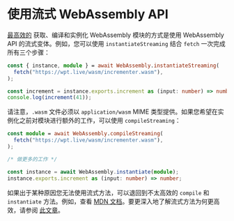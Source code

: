 # 使用流式 WebAssembly API

[最高效的](https://developer.mozilla.org/en-US/docs/Web/JavaScript/Reference/Global_Objects/WebAssembly/instantiateStreaming)
获取、编译和实例化 WebAssembly 模块的方式是使用 WebAssembly API
的流式变体。例如，您可以使用 `instantiateStreaming` 结合 `fetch`
一次完成所有三个步骤：

```ts
const { instance, module } = await WebAssembly.instantiateStreaming(
  fetch("https://wpt.live/wasm/incrementer.wasm"),
);

const increment = instance.exports.increment as (input: number) => number;
console.log(increment(41));
```

请注意，`.wasm` 文件必须以 `application/wasm` MIME
类型提供。如果您希望在实例化之前对模块进行额外的工作，可以使用
`compileStreaming`：

```ts
const module = await WebAssembly.compileStreaming(
  fetch("https://wpt.live/wasm/incrementer.wasm"),
);

/* 做更多的工作 */

const instance = await WebAssembly.instantiate(module);
instance.exports.increment as (input: number) => number;
```

如果出于某种原因您无法使用流式方法，可以退回到不太高效的 `compile` 和
`instantiate` 方法。例如，查看
[MDN 文档](https://developer.mozilla.org/en-US/docs/Web/JavaScript/Reference/Global_Objects/WebAssembly/instantiate)。要更深入地了解流式方法为何更高效，请参阅
[此文章](https://hacks.mozilla.org/2018/01/making-webassembly-even-faster-firefoxs-new-streaming-and-tiering-compiler/)。
